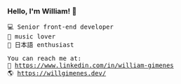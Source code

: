 ### Hello, I'm William! 👋

<samp>

💻 Senior front-end developer<br/> 
🎵 music lover  <br/>
🎎 日本語 enthusiast 
  
You can reach me at: <br>
💼 https://www.linkedin.com/in/william-gimenes <br>
🌎 https://willgimenes.dev/ <br>

</samp>
